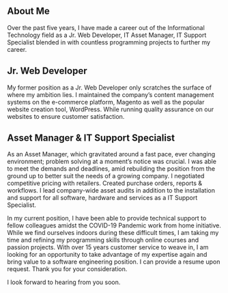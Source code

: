 ## About Me

Over the past five years, I have made a career out of the Informational Technology field as a Jr. Web Developer, IT Asset Manager, IT Support Specialist blended in with countless programming projects to further my career.

## Jr. Web Developer
My former position as a Jr. Web Developer only scratches the surface of where my ambition lies. I maintained the company’s content management systems on the e-commerce platform, Magento as well as the popular website creation tool, WordPress. While running quality assurance on our websites to ensure customer satisfaction.

## Asset Manager & IT Support Specialist
As an Asset Manager, which gravitated around a fast pace, ever changing environment; problem solving at a moment’s notice was crucial. I was able to meet the demands and deadlines, amid rebuilding the position from the ground up to better suit the needs of a growing company. I negotiated competitive pricing with retailers. Created purchase orders, reports & workflows. I lead company-wide asset audits in addition to the installation and support for all software, hardware and services as a IT Support Specialist.

In my current position, I have been able to provide technical support to fellow colleagues amidst the COVID-19 Pandemic work from home initiative. While we find ourselves indoors during these difficult times, I am taking my time and refining my programming skills through online courses and passion projects. With over 15 years customer service to weave in, I am looking for an opportunity to take advantage of my expertise again and bring value to a software engineering position. I can provide a resume upon request. Thank you for your consideration.


I look forward to hearing from you soon.
